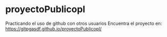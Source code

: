 # proyectoPublicopl
Practicando el uso de github con otros usuarios
Encuentra el proyecto en:
https://gitpgasdf.github.io/proyectoPublicopl/